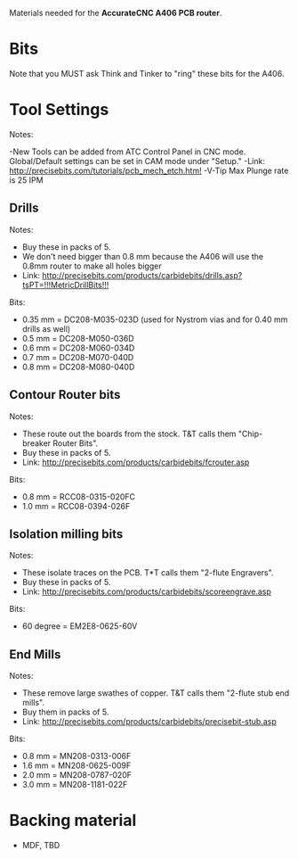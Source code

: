 Materials needed for the **AccurateCNC A406 PCB router**.

# Bits

Note that you MUST ask Think and Tinker to "ring" these bits for the A406.

# Tool Settings

Notes:

-New Tools can be added from ATC Control Panel in CNC mode.  Global/Default settings can be set in CAM mode under "Setup."
-Link: <http://precisebits.com/tutorials/pcb_mech_etch.htm!>
-V-Tip Max Plunge rate is 25 IPM  


## Drills

Notes:

- Buy these in packs of 5.
- We don't need bigger than 0.8 mm because the A406 will use the 0.8mm router to make all holes bigger
- Link: <http://precisebits.com/products/carbidebits/drills.asp?tsPT=!!!MetricDrillBits!!!>

Bits:

- 0.35 mm = DC208-M035-023D (used for Nystrom vias and for 0.40 mm drills as well)
- 0.5 mm = DC208-M050-036D
- 0.6 mm = DC208-M060-034D
- 0.7 mm = DC208-M070-040D 
- 0.8 mm = DC208-M080-040D

## Contour Router bits

Notes:

- These route out the boards from the stock. T&T calls them "Chip-breaker Router Bits".
- Buy these in packs of 5.
- Link: <http://precisebits.com/products/carbidebits/fcrouter.asp>

Bits:

- 0.8 mm = RCC08-0315-020FC
- 1.0 mm = RCC08-0394-026F

## Isolation milling bits

Notes:

- These isolate traces on the PCB. T*T calls them "2-flute Engravers".
- Buy these in packs of 5.
- Link: <http://precisebits.com/products/carbidebits/scoreengrave.asp>

Bits:

- 60 degree = EM2E8-0625-60V

## End Mills

Notes:

- These remove large swathes of copper. T&T calls them "2-flute stub end mills".
- Buy them in packs of 5.
- Link: <http://precisebits.com/products/carbidebits/precisebit-stub.asp>

Bits:

- 0.8 mm = MN208-0313-006F
- 1.6 mm = MN208-0625-009F
- 2.0 mm = MN208-0787-020F
- 3.0 mm = MN208-1181-022F

# Backing material

- MDF, TBD
